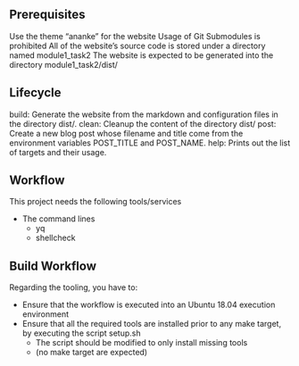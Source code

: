 ## Prerequisites
Use the theme “ananke” for the website
Usage of Git Submodules is prohibited
All of the website’s source code is stored under a directory named module1_task2
The website is expected to be generated into the directory module1_task2/dist/

## Lifecycle
build: Generate the website from the markdown and configuration files in the directory dist/.
clean: Cleanup the content of the directory dist/
post: Create a new blog post whose filename and title come from the environment variables POST_TITLE and POST_NAME.
help: Prints out the list of targets and their usage.

## Workflow
This project needs the following tools/services
* The command lines
  * yq
  * shellcheck

## Build Workflow
Regarding the tooling, you have to:

* Ensure that the workflow is executed into an Ubuntu 18.04 execution
environment
* Ensure that all the required tools are installed prior to any make target,
by executing the script setup.sh
  * The script should be modified to only install missing tools
  * (no make target are expected)
